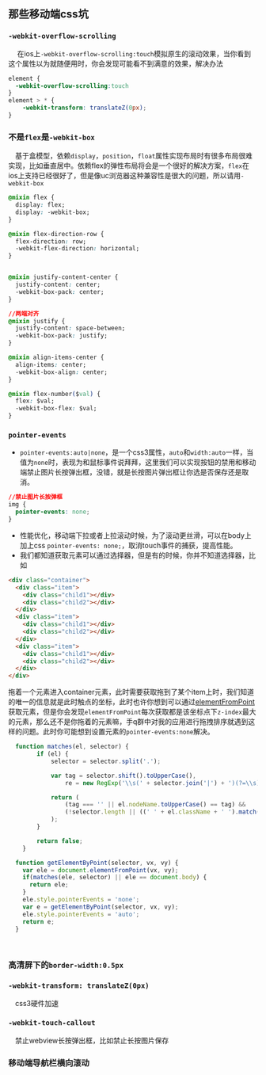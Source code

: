 ## 那些移动端css坑

### `-webkit-overflow-scrolling`  
&emsp; 在ios上`-webkit-overflow-scrolling:touch`模拟原生的滚动效果，当你看到这个属性以为就随便用时，你会发现可能看不到满意的效果，解决办法
```css
element {
  -webkit-overflow-scrolling:touch
}
element > * {
    -webkit-transform: translateZ(0px);
}
```  
### 不是`flex`是`-webkit-box` 
&emsp;基于盒模型，依赖`display`，`position`，`float`属性实现布局时有很多布局很难实现，比如垂直居中。依赖flex的弹性布局将会是一个很好的解决方案，`flex`在ios上支持已经很好了，但是像uc浏览器这种兼容性是很大的问题，所以请用`-webkit-box`
```css
@mixin flex {
  display: flex;
  display: -webkit-box;
}

@mixin flex-direction-row {
  flex-direction: row;
  -webkit-flex-direction: horizontal;
}


@mixin justify-content-center {
  justify-content: center;
  -webkit-box-pack: center;
}

//两端对齐
@mixin justify {
  justify-content: space-between;
  -webkit-box-pack: justify;
}

@mixin align-items-center {
  align-items: center;
  -webkit-box-align: center;
}

@mixin flex-number($val) {
  flex: $val;
  -webkit-box-flex: $val;
}
```

### `pointer-events` 
* `pointer-events:auto|none`，是一个css3属性，`auto`和`width:auto`一样，当值为`none`时，表现为和鼠标事件说拜拜，这里我们可以实现按钮的禁用和移动端禁止图片长按弹出框，没错，就是长按图片弹出框让你选是否保存还是取消。 

```css
//禁止图片长按弹框
img {
  pointer-events: none;
}
```
* 性能优化，移动端下拉或者上拉滚动时候，为了滚动更丝滑，可以在body上加上css `pointer-events: none;`，取消touch事件的捕获，提高性能。 
* 我们都知道获取元素可以通过选择器，但是有的时候，你并不知道选择器，比如
```html
<div class="container">
  <div class="item">
    <div class="child1"></div>
    <div class="child2"></div>
  </div>
  <div class="item">
    <div class="child1"></div>
    <div class="child2"></div>
  </div>
  <div class="item">
    <div class="child1"></div>
    <div class="child2"></div>
  </div>
</div>
```
拖着一个元素进入container元素，此时需要获取拖到了某个item上时，我们知道的唯一的信息就是此时触点的坐标，此时也许你想到可以通过[elementFromPoint](https://developer.mozilla.org/zh-CN/docs/Web/API/Document/elementFromPoint)获取元素，但是你会发现`elementFromPoint`每次获取都是该坐标点下`z-index`最大的元素，那么还不是你拖着的元素嘛，手q群中对我的应用进行拖拽排序就遇到这样的问题。此时你可能想到设置元素的`pointer-events:none`解决。 
```javascript
  function matches(el, selector) {
		if (el) {
			selector = selector.split('.');

			var tag = selector.shift().toUpperCase(),
				re = new RegExp('\\s(' + selector.join('|') + ')(?=\\s)', 'g');

			return (
				(tag === '' || el.nodeName.toUpperCase() == tag) &&
				(!selector.length || ((' ' + el.className + ' ').match(re) || []).length == selector.length)
			);
		}

		return false;
	}

  function getElementByPoint(selector, vx, vy) {
    var ele = document.elementFromPoint(vx, vy);
    if(matches(ele, selector) || ele == document.body) {
      return ele;
    }
    ele.style.pointerEvents = 'none';
    var e = getElementByPoint(selector, vx, vy);
    ele.style.pointerEvents = 'auto';
    return e;
  }

  
```

### 高清屏下的`border-width:0.5px` 

### `-webkit-transform: translateZ(0px)` 
&emsp;css3硬件加速

### `-webkit-touch-callout` 
&emsp;禁止webview长按弹出框，比如禁止长按图片保存

### 移动端导航栏横向滚动

 



   